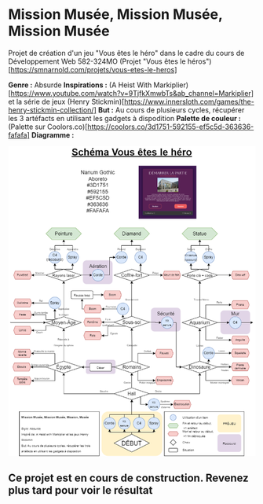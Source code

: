 # Mission Musée, Mission Musée, Mission Musée
Projet de création d'un jeu "Vous êtes le héro" dans le cadre du cours de Développement Web 582-324MO
(Projet "Vous êtes le héros")[https://smnarnold.com/projets/vous-etes-le-heros]

**Genre :** Absurde
**Inspirations :** (A Heist With Markiplier)[https://www.youtube.com/watch?v=9TjfkXmwbTs&ab_channel=Markiplier] et la série de jeux (Henry Stickmin)[https://www.innersloth.com/games/the-henry-stickmin-collection/]
**But :** Au cours de plusieurs cycles, récupérer les 3 artéfacts en utilisant les gadgets à dispodition
**Palette de couleur :** (Palette sur Coolors.co)[https://coolors.co/3d1751-592155-ef5c5d-363636-fafafa]
**Diagramme :** 

![Schema](/images/schema.drawio.png)

## Ce projet est en cours de construction. Revenez plus tard pour voir le résultat ##

